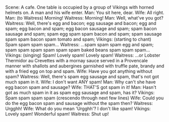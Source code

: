 Scene: A cafe. One table is occupied by a group of Vikings with horned helmets on. A man and his wife enter.
Man: You sit here, dear.
Wife: All right.
Man: (to Waitress) Morning!
Waitress: Morning!
Man: Well, what've you got?
Waitress: Well, there's egg and bacon; egg sausage and bacon; egg and spam; egg bacon and spam; egg bacon sausage and spam; spam bacon sausage and spam; spam egg spam spam bacon and spam; spam sausage spam spam bacon spam tomato and spam;
Vikings: (starting to chant) Spam spam spam spam...
Waitress: ...spam spam spam egg and spam; spam spam spam spam spam spam baked beans spam spam spam...
Vikings: (singing) Spam! Lovely spam! Lovely spam!
Waitress: ...or Lobster Thermidor au Crevettes with a mornay sauce served in a Provencale manner with shallots and aubergines garnished with truffle pate, brandy and with a fried egg on top and spam.
Wife: Have you got anything without spam?
Waitress: Well, there's spam egg sausage and spam, that's not got much spam in it.
Wife: I don't want ANY spam!
Man: Why can't she have egg bacon spam and sausage?
Wife: THAT'S got spam in it!
Man: Hasn't got as much spam in it as spam egg sausage and spam, has it?
Vikings: Spam spam spam spam (crescendo through next few lines)
Wife: Could you do the egg bacon spam and sausage without the spam then?
Waitress: Urgghh!
Wife: What do you mean 'Urgghh'? I don't like spam!
Vikings: Lovely spam! Wonderful spam!
Waitress: Shut up!
